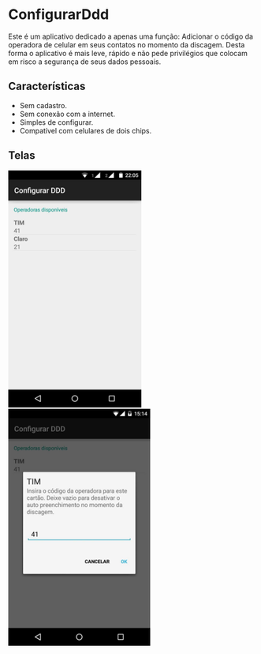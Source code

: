 # ConfigurarDdd

Este é um aplicativo dedicado a apenas uma função: Adicionar o código da operadora de celular em seus contatos no momento da discagem.
Desta forma o aplicativo é mais leve, rápido e não pede privilégios que colocam em risco a segurança de seus dados pessoais.

## Características

- Sem cadastro.
- Sem conexão com a internet.
- Simples de configurar.
- Compatível com celulares de dois chips.

## Telas

<div float="left">
    <img src="screenshots/main.jpg" height="480">
    <img src="screenshots/config.jpg" height="480">
</div>


